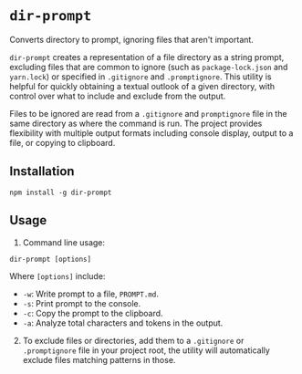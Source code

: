 # `dir-prompt`

Converts directory to prompt, ignoring files that aren't important.

`dir-prompt` creates a representation of a file directory as a string prompt, excluding files that are common to ignore (such as `package-lock.json` and `yarn.lock`) or specified in `.gitignore` and `.promptignore`. This utility is helpful for quickly obtaining a textual outlook of a given directory, with control over what to include and exclude from the output.

Files to be ignored are read from a `.gitignore` and `promptignore` file in the same directory as where the command is run. The project provides flexibility with multiple output formats including console display, output to a file, or copying to clipboard.

## Installation

```shell
npm install -g dir-prompt
```

## Usage

1. Command line usage:

```shell
dir-prompt [options]
```

Where `[options]` include:

- `-w`: Write prompt to a file, `PROMPT.md`.
- `-s`: Print prompt to the console.
- `-c`: Copy the prompt to the clipboard.
- `-a`: Analyze total characters and tokens in the output.

2. To exclude files or directories, add them to a `.gitignore` or `.promptignore` file in your project root, the utility will automatically exclude files matching patterns in those.